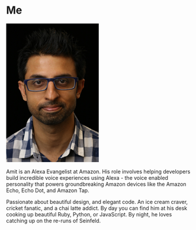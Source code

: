 # Me

![](https://github.com/ajot/me/blob/master/assets/amit.jpg)

Amit is an Alexa Evangelist at Amazon. His role involves helping developers build incredible voice experiences using Alexa - the voice enabled personality that powers groundbreaking Amazon devices like the Amazon Echo, Echo Dot, and Amazon Tap. 

Passionate about beautiful design, and elegant code. An ice cream craver, cricket fanatic, and a chai latte addict. By day you can find him at his desk cooking up beautiful Ruby, Python, or JavaScript. By night, he loves catching up on the re-runs of Seinfeld. 

